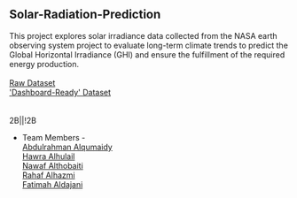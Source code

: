 ## Solar-Radiation-Prediction
This project explores solar irradiance data collected from the NASA earth observing system project to evaluate long-term climate trends to predict the Global Horizontal Irradiance (GHI) and ensure the fulfillment of the required energy production.
<br>
<br>
[Raw Dataset](https://drive.google.com/file/d/1-I9EuifioMKqO2e1PSMOPKPKxqg8LZGR/view?usp=sharing) <br>
['Dashboard-Ready' Dataset](https://drive.google.com/file/d/11gnCoO1SOZAadrHr01RIIwkrcHgvZWSv/view?usp=sharing)
<br>
<br><br>
2B||!2B <br>
 - Team Members - <br>
[Abdulrahman Alqumaidy](https://github.com/abdurion) <br>
[Hawra Alhulail](https://github.com/Hawra31) <br>
[Nawaf Althobaiti](https://github.com/Nawaf-Althobaiti) <br>
[Rahaf Alhazmi](https://github.com/Rahaf-alhazmi) <br>
[Fatimah Aldajani](https://github.com/FamAldajani) <br>
 
